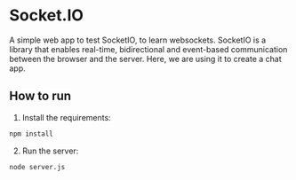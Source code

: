 # Socket.IO

A simple web app to test SocketIO, to learn websockets.
SocketIO is a library that enables real-time, bidirectional and event-based communication between the browser and the server. 
Here, we are using it to create a chat app.


## How to run

1. Install the requirements:
```bash
npm install
```

2. Run the server:
```bash
node server.js
```

